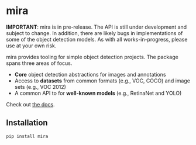 # mira

**IMPORTANT**: mira is in pre-release. The API is still under development and subject to change. In addition, there are likely bugs in implementations of some of the object detection models. As with all works-in-progress, please use at your own risk.

mira provides tooling for simple object detection projects. The package spans three areas of focus.

- **Core** object detection abstractions for images and annotations
- Access to **datasets** from common formats (e.g., VOC, COCO) and image sets (e.g., VOC 2012)
- A common API to for **well-known models** (e.g., RetinaNet and YOLO)

Check out [the docs](http://faustomorales.github.io/mira).

##  Installation

```
pip install mira
```
